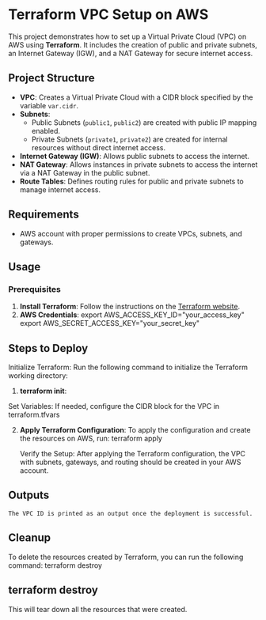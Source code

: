 # Terraform VPC Setup on AWS

This project demonstrates how to set up a Virtual Private Cloud (VPC) on AWS using **Terraform**. It includes the creation of public and private subnets, an Internet Gateway (IGW), and a NAT Gateway for secure internet access.

## Project Structure

- **VPC**: Creates a Virtual Private Cloud with a CIDR block specified by the variable `var.cidr`.
- **Subnets**:
  - Public Subnets (`public1`, `public2`) are created with public IP mapping enabled.
  - Private Subnets (`private1`, `private2`) are created for internal resources without direct internet access.
- **Internet Gateway (IGW)**: Allows public subnets to access the internet.
- **NAT Gateway**: Allows instances in private subnets to access the internet via a NAT Gateway in the public subnet.
- **Route Tables**: Defines routing rules for public and private subnets to manage internet access.

## Requirements

- AWS account with proper permissions to create VPCs, subnets, and gateways.

## Usage

### Prerequisites

1. **Install Terraform**: Follow the instructions on the [Terraform website](https://www.terraform.io/downloads.html).
2. **AWS Credentials**:
export AWS_ACCESS_KEY_ID="your_access_key"
export AWS_SECRET_ACCESS_KEY="your_secret_key"


## Steps to Deploy


Initialize Terraform: Run the following command to initialize the Terraform working directory:

1. **terraform init**:

Set Variables: If needed, configure the CIDR block for the VPC in terraform.tfvars


2. **Apply Terraform Configuration**:
To apply the configuration and create the resources on AWS, run: terraform apply

    Verify the Setup: After applying the Terraform configuration, the VPC with subnets, gateways, and routing should be created in your AWS account.

## Outputs

    The VPC ID is printed as an output once the deployment is successful.

## Cleanup

To delete the resources created by Terraform, you can run the following command: terraform destroy


## terraform destroy

This will tear down all the resources that were created.






